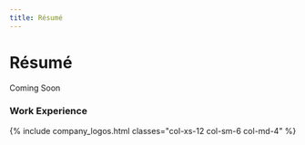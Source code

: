 ```yaml
---
title: Résumé
---
```


# Résumé

<p class="text-danger">Coming Soon</p>

### Work Experience

{% include company_logos.html classes="col-xs-12 col-sm-6 col-md-4" %}